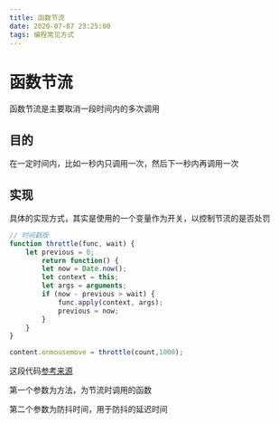 ```yaml
---
title: 函数节流
date: 2020-07-07 23:25:00
tags: 编程常见方式
---
```


# 函数节流

函数节流是主要取消一段时间内的多次调用

## 目的

在一定时间内，比如一秒内只调用一次，然后下一秒内再调用一次

## 实现

具体的实现方式，其实是使用的一个变量作为开关，以控制节流的是否处罚

```javascript
// 时间戳版
function throttle(func, wait) {
    let previous = 0;
        return function() {
        let now = Date.now();
        let context = this;
        let args = arguments;
        if (now - previous > wait) {
            func.apply(context, args);
            previous = now;
        }
    }
}

content.onmousemove = throttle(count,1000);
```
这段代码[参考来源](https://www.cnblogs.com/cc-freiheit/p/10827372.html)

第一个参数为方法，为节流时调用的函数

第二个参数为防抖时间，用于防抖的延迟时间